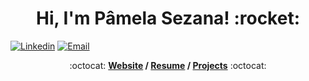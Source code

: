 <h1 align="center">Hi, I'm Pâmela Sezana! :rocket:</h1>

[![Linkedin](https://img.shields.io/badge/-LinkedIn-blue?style=flat&logo=Linkedin&logoColor=white&link=https://linkedin.com/in/pamelasezana/)](https://www.linkedin.com/in/p%C3%A2mela-sezana-7a8b4b1aa/)
[![Email](https://img.shields.io/badge/-Email-c14438?style=flat&logo=Gmail&logoColor=white&link=mailto:sezanapamela@gmail.com)](mailto:sezanapamela@gmail.com)


<p align="center"> :octocat: <b><a href="https://www.brennanbrown.ca">Website</a> / <a href="https://drive.google.com/file/d/1a4Hoi-rjQ0S4iddyepuoBFxSJc8n23v5/view?usp=sharing">Resume</a> / <a href="https://www.brennanbrown.ca/project">Projects</a></b> :octocat: </p>
  

